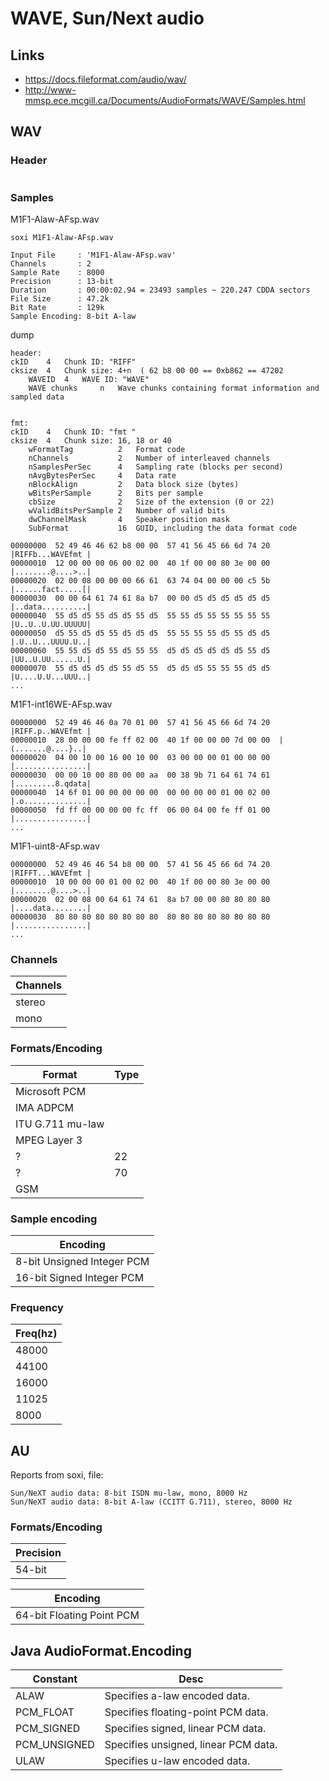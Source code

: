 # WAVE, Sun/Next audio

## Links

* https://docs.fileformat.com/audio/wav/
* http://www-mmsp.ece.mcgill.ca/Documents/AudioFormats/WAVE/Samples.html

## WAV

### Header

```

```

### Samples

M1F1-Alaw-AFsp.wav
```
soxi M1F1-Alaw-AFsp.wav 

Input File     : 'M1F1-Alaw-AFsp.wav'
Channels       : 2
Sample Rate    : 8000
Precision      : 13-bit
Duration       : 00:00:02.94 = 23493 samples ~ 220.247 CDDA sectors
File Size      : 47.2k
Bit Rate       : 129k
Sample Encoding: 8-bit A-law
```
dump
```
header:
ckID 	4 	Chunk ID: "RIFF" 
cksize 	4 	Chunk size: 4+n  ( 62 b8 00 00 == 0xb862 == 47202
	WAVEID 	4 	WAVE ID: "WAVE"
	WAVE chunks 	n 	Wave chunks containing format information and sampled data


fmt:
ckID 	4 	Chunk ID: "fmt "
cksize 	4 	Chunk size: 16, 18 or 40
	wFormatTag 	        2 	Format code
	nChannels 	        2 	Number of interleaved channels
	nSamplesPerSec      4   Sampling rate (blocks per second)
	nAvgBytesPerSec 	4 	Data rate
	nBlockAlign 	    2 	Data block size (bytes)
	wBitsPerSample 	    2 	Bits per sample
	cbSize 	            2 	Size of the extension (0 or 22)
	wValidBitsPerSample 2 	Number of valid bits
	dwChannelMask 	    4  	Speaker position mask
	SubFormat 	        16 	GUID, including the data format code

00000000  52 49 46 46 62 b8 00 00  57 41 56 45 66 6d 74 20  |RIFFb...WAVEfmt |
00000010  12 00 00 00 06 00 02 00  40 1f 00 00 80 3e 00 00  |........@....>..|
00000020  02 00 08 00 00 00 66 61  63 74 04 00 00 00 c5 5b  |......fact.....[|
00000030  00 00 64 61 74 61 8a b7  00 00 d5 d5 d5 d5 d5 d5  |..data..........|
00000040  55 d5 d5 55 d5 d5 55 d5  55 55 d5 55 55 55 55 55  |U..U..U.UU.UUUUU|
00000050  d5 55 d5 d5 55 d5 d5 d5  55 55 55 55 d5 55 d5 d5  |.U..U...UUUU.U..|
00000060  55 55 d5 d5 55 d5 55 55  d5 d5 d5 d5 d5 d5 55 d5  |UU..U.UU......U.|
00000070  55 d5 d5 d5 d5 55 d5 55  d5 d5 d5 55 55 55 d5 d5  |U....U.U...UUU..|
...
```
M1F1-int16WE-AFsp.wav
```
00000000  52 49 46 46 0a 70 01 00  57 41 56 45 66 6d 74 20  |RIFF.p..WAVEfmt |
00000010  28 00 00 00 fe ff 02 00  40 1f 00 00 00 7d 00 00  |(.......@....}..|
00000020  04 00 10 00 16 00 10 00  03 00 00 00 01 00 00 00  |................|
00000030  00 00 10 00 80 00 00 aa  00 38 9b 71 64 61 74 61  |.........8.qdata|
00000040  14 6f 01 00 00 00 00 00  00 00 00 00 01 00 02 00  |.o..............|
00000050  fd ff 00 00 00 00 fc ff  06 00 04 00 fe ff 01 00  |................|
...
```

M1F1-uint8-AFsp.wav
```
00000000  52 49 46 46 54 b8 00 00  57 41 56 45 66 6d 74 20  |RIFFT...WAVEfmt |
00000010  10 00 00 00 01 00 02 00  40 1f 00 00 80 3e 00 00  |........@....>..|
00000020  02 00 08 00 64 61 74 61  8a b7 00 00 80 80 80 80  |....data........|
00000030  80 80 80 80 80 80 80 80  80 80 80 80 80 80 80 80  |................|
...
```


### Channels
|Channels|
|--------|
|stereo|
|mono|

### Formats/Encoding
|Format|Type|
|------|----|
|Microsoft PCM||
|IMA ADPCM||
|ITU G.711 mu-law||
|MPEG Layer 3||
|?|22|
|?|70|
|GSM||

### Sample encoding
|Encoding|
|--------|
|8-bit Unsigned Integer PCM|
|16-bit Signed Integer PCM|

### Frequency

|Freq(hz)|
|--------|
|48000|
|44100|
|16000|
|11025|
|8000|

## AU

Reports from soxi, file:
```
Sun/NeXT audio data: 8-bit ISDN mu-law, mono, 8000 Hz
Sun/NeXT audio data: 8-bit A-law (CCITT G.711), stereo, 8000 Hz
```

### Formats/Encoding

|Precision|
|---------|
|54-bit|


|Encoding|
|------|
|64-bit Floating Point PCM|



## Java AudioFormat.Encoding

|Constant|Desc|
|--------|----|
|ALAW|Specifies a-law encoded data.
|PCM_FLOAT|Specifies floating-point PCM data.
|PCM_SIGNED|Specifies signed, linear PCM data.
|PCM_UNSIGNED|Specifies unsigned, linear PCM data.
|ULAW|Specifies u-law encoded data.

